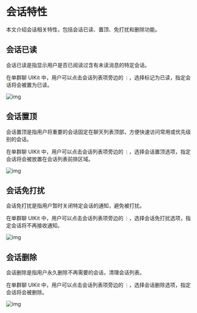 # 会话特性

本文介绍会话相关特性，包括会话已读、置顶、免打扰和删除功能。

<Toc />

## 会话已读	

会话已读是指显示用户是否已阅读过含有未读消息的特定会话。

在单群聊 UIKit 中，用户可以点击会话列表项旁边的 `⋮`，选择标记为已读，指定会话将会被置为已读。

![img](/images/uikit/chatuikit/feature/web/conversation/conversation_read.png) 

## 会话置顶

会话置顶是指用户将重要的会话固定在聊天列表顶部，方便快速访问常用或优先级别的会话。

在单群聊 UIKit 中，用户可以点击会话列表项旁边的 `⋮`，选择会话置顶选项，指定会话将会被放置在会话列表前排区域。

![img](/images/uikit/chatuikit/feature/web/conversation/conversation_pin.png) 

## 会话免打扰

会话免打扰是指用户暂时关闭特定会话的通知，避免被打扰。

在单群聊 UIKit 中，用户可以点击会话列表项旁边的 `⋮`，选择会话免打扰选项，指定会话将不再接收通知。

![img](/images/uikit/chatuikit/feature/web/conversation/conversation_dnd.png) 

## 会话删除	

会话删除是指用户永久删除不再需要的会话，清理会话列表。

在单群聊 UIKit 中，用户可以点击会话列表项旁边的 `⋮`，选择会话删除选项，指定会话将会被删除。

![img](/images/uikit/chatuikit/feature/web/conversation/conversation_delete.png) 